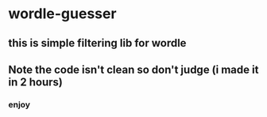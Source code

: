 # wordle-guesser
## this is simple filtering lib for wordle 
## Note the code isn't clean so don't judge (i made it in 2 hours)
### enjoy 
